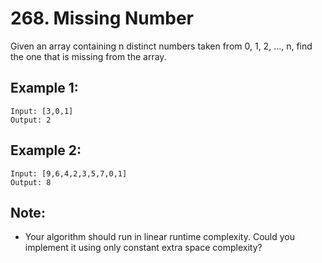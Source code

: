 # 268. Missing Number

Given an array containing n distinct numbers taken from 0, 1, 2, ..., n, find the one that is missing from the array.

## Example 1:

```
Input: [3,0,1]
Output: 2
```

## Example 2:

```
Input: [9,6,4,2,3,5,7,0,1]
Output: 8
```

## Note:

* Your algorithm should run in linear runtime complexity. Could you implement it using only constant extra space complexity?